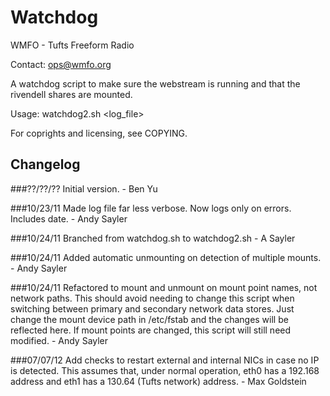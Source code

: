 Watchdog
========

WMFO - Tufts Freeform Radio

Contact: ops@wmfo.org

A watchdog script to make sure the webstream is running and that the
rivendell shares are mounted.

Usage: watchdog2.sh <log_file>

For coprights and licensing, see COPYING.

Changelog
---------
###??/??/??
Initial version. - Ben Yu

###10/23/11
Made log file far less verbose. Now logs only on errors. 
Includes date. - Andy Sayler

###10/24/11
Branched from watchdog.sh to watchdog2.sh - A Sayler

###10/24/11
Added automatic unmounting on detection of multiple mounts. - Andy Sayler

###10/24/11
Refactored to mount and unmount on mount point names,
not network paths. This should avoid needing to change
this script when switching between primary and secondary
network data stores. Just change the mount device
path in /etc/fstab and the changes will be reflected here.
If mount points are changed, this script will still need
modified. - Andy Sayler

###07/07/12
Add checks to restart external and internal NICs in case no IP
is detected. This assumes that, under normal operation, 
eth0 has a 192.168 address and eth1 has a 130.64 (Tufts network)
address. - Max Goldstein

